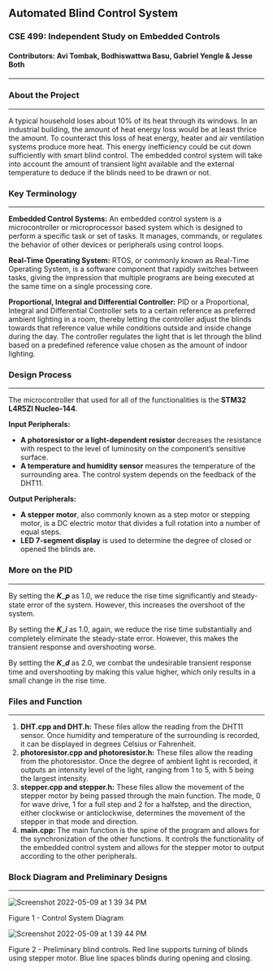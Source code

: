 ## Automated Blind Control System
### CSE 499: Independent Study on Embedded Controls
#### Contributors: Avi Tombak, Bodhiswattwa Basu, Gabriel Yengle & Jesse Both
------------------------------------------------------------------------------

### About the Project
------------------------------------------------------------------------------
A typical household loses about 10% of its heat through its windows. In an industrial building, the amount of heat energy loss would be at least thrice the amount. To counteract this loss of heat energy, heater and air ventilation systems produce more heat. This energy inefficiency could be cut down sufficiently with smart blind control. The embedded control system will take into account the amount of transient light available and the external temperature to deduce if the blinds need to be drawn or not. 

### Key Terminology
------------------------------------------------------------------------------
**Embedded Control Systems:** An embedded control system is a microcontroller or microprocessor based system which is designed to perform a specific task or set of tasks. It manages, commands, or regulates the behavior of other devices or peripherals using control loops. 

**Real-Time Operating System:** RTOS, or commonly known as Real-Time Operating System, is a software component that rapidly switches between tasks, giving the impression that multiple programs are being executed at the same time on a single processing core.

**Proportional, Integral and Differential Controller:** PID or a Proportional, Integral and Differential Controller sets to a certain reference as preferred ambient lighting in a room, thereby letting the controller adjust the blinds towards that reference value while conditions outside and inside change during the day. The controller regulates the light that is let through the blind based on a predefined reference value chosen as the amount of indoor lighting.

### Design Process
------------------------------------------------------------------------------

The microcontroller that used for all of the functionalities is the **STM32 L4R5ZI Nucleo-144**.

**Input Peripherals:** 
<ul> 
<li> <strong>A photoresistor or a light-dependent resistor </strong> decreases the resistance with respect to the level of luminosity on the component’s sensitive surface. </li>

<li> <strong>A temperature and humidity sensor</strong> measures the temperature of the surrounding area. The control system depends on the feedback of the DHT11. </li>
</ul>

**Output Peripherals:** 
<ul> 
<li> <strong>A stepper motor</strong>, also commonly known as a step motor or stepping motor, is a DC electric motor that divides a full rotation into a number of equal steps. </li>

<li> <strong>LED 7-segment display</strong> is used to determine the degree of  closed or opened the blinds are. </li>
</ul>

### More on the PID
------------------------------------------------------------------------------

By setting the 𝑲_𝒑 as 1.0, we reduce the rise time significantly and steady-state error of the system. However, this increases the overshoot of the system.

By setting the 𝑲_𝒊 as 1.0, again, we reduce the rise time substantially and completely eliminate the steady-state error. However, this makes the transient response and overshooting worse.

By setting the 𝑲_𝒅 as 2.0, we combat the undesirable transient response time and overshooting by making this value higher, which only results in a small change in the rise time.

### Files and Function
------------------------------------------------------------------------------

<ol>
<li> <strong>DHT.cpp and DHT.h:</strong> These files allow the reading from the DHT11 sensor. Once humidity and temperature of the surrounding is recorded, it can be displayed in degrees Celsius or Fahrenheit. 
</li>

<li><strong>photoresistor.cpp and photoresistor.h:</strong> These files allow the reading from the photoresistor. Once the degree of ambient light is recorded, it outputs an intensity level of the light, ranging from 1 to 5, with 5 being the largest intensity. 
</li>

<li><strong>stepper.cpp and stepper.h:</strong> These files allow the movement of the stepper motor by being passed through the main function. The mode, 0 for wave drive, 1 for a full step and 2 for a halfstep, and the direction, either clockwise or anticlockwise, determines the movement of the stepper in that mode and direction.
</li>
<li><strong>main.cpp: </strong> The main function is the spine of the program and allows for the synchronization of the other functions. It controls the functionality of the embedded control system and allows for the stepper motor to output according to the other peripherals.
</li>
</ol>

### Block Diagram and Preliminary Designs
------------------------------------------------------------------------------


![Screenshot 2022-05-09 at 1 39 34 PM](https://user-images.githubusercontent.com/66216074/167466983-e798a709-d0f5-4051-b974-57385bf1a0c3.png)

Figure 1 - Control System Diagram

![Screenshot 2022-05-09 at 1 39 44 PM](https://user-images.githubusercontent.com/66216074/167466999-70f748e4-e964-4eb9-bc1c-1bf45f589d1a.png)

Figure 2 - Preliminary blind controls. Red line supports turning of blinds using stepper motor. Blue line spaces blinds during opening and closing.


